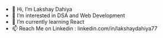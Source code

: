 - 👋 Hi, I’m Lakshay Dahiya
- 👀 I’m interested in DSA and Web Development
- 🌱 I’m currently learning React
- 📫 Reach Me on Linkedin : linkedin.com/in/lakshaydahiya77
<!---
LakshayDahiya77/LakshayDahiya77 is a ✨ special ✨ repository because its `README.md` (this file) appears on your GitHub profile.
You can click the Preview link to take a look at your changes.
--->
